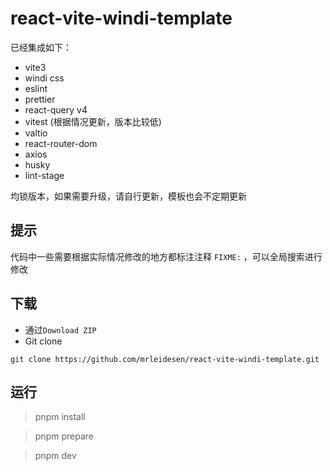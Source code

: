 # react-vite-windi-template

已经集成如下：
- vite3
- windi css
- eslint
- prettier
- react-query v4
- vitest (根据情况更新，版本比较低)
- valtio
- react-router-dom
- axios
- husky
- lint-stage

均锁版本，如果需要升级，请自行更新，模板也会不定期更新

## 提示
代码中一些需要根据实际情况修改的地方都标注注释 `FIXME:` ，可以全局搜索进行修改

## 下载

- 通过`Download ZIP`
- Git clone

```
git clone https://github.com/mrleidesen/react-vite-windi-template.git
```

## 运行

> pnpm install

> pnpm prepare

> pnpm dev
